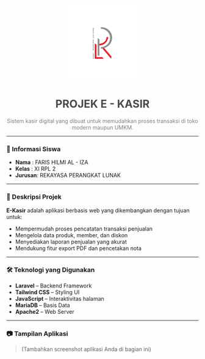 <p align="center">
  <img src="public/img/RPL.png" alt="Logo RPL" width="200" />
</p>

<h1 align="center" style="color:#4A4A4A;">PROJEK E - KASIR</h1>

<p align="center" style="color:#808080;">
  Sistem kasir digital yang dibuat untuk memudahkan proses transaksi di toko modern maupun UMKM.
</p>

---

### 📌 Informasi Siswa

-   **Nama** : FARIS HILMI AL - IZA
-   **Kelas** : XI RPL 2
-   **Jurusan**: REKAYASA PERANGKAT LUNAK

---

### 🎯 Deskripsi Projek

**E-Kasir** adalah aplikasi berbasis web yang dikembangkan dengan tujuan untuk:

-   Mempermudah proses pencatatan transaksi penjualan
-   Mengelola data produk, member, dan diskon
-   Menyediakan laporan penjualan yang akurat
-   Mendukung fitur export PDF dan pencetakan nota

---

### 🛠️ Teknologi yang Digunakan

-   **Laravel** – Backend Framework
-   **Tailwind CSS** – Styling UI
-   **JavaScript** – Interaktivitas halaman
-   **MariaDB** – Basis Data
-   **Apache2** – Web Server

---

### 📷 Tampilan Aplikasi

> (Tambahkan screenshot aplikasi Anda di bagian ini)
